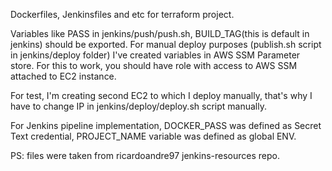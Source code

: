 Dockerfiles, Jenkinsfiles and etc for terraform project.

Variables like PASS in jenkins/push/push.sh, BUILD_TAG(this is default in jenkins) should be exported.
For manual deploy purposes (publish.sh script in jenkins/deploy folder) I've created variables in AWS SSM Parameter store.
For this to work, you should have role with access to AWS SSM attached to EC2 instance.

For test, I'm creating second EC2 to which I deploy manually, that's why I have to change IP in jenkins/deploy/deploy.sh script manually.

For Jenkins pipeline implementation, DOCKER_PASS was defined as Secret Text credential, PROJECT_NAME variable was defined as global ENV.

PS: files were taken from ricardoandre97 jenkins-resources repo.
